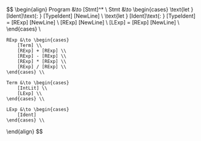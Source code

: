$$
\begin{align}
    Program &\to [Stmt]^* \\
    Stmt &\to \begin{cases}
        \text{let } [Ident]\text{: } [TypeIdent] [NewLine] \\
        \text{let } [Ident]\text{: } [TypeIdent] = [RExp] [NewLine] \\
        [RExp] [NewLine] \\
        [LExp] = [RExp] [NewLine] \\
    \end{cases} \\

    RExp &\to \begin{cases}
        [Term] \\
        [RExp] + [RExp] \\
        [RExp] - [RExp] \\
        [RExp] * [RExp] \\
        [RExp] / [RExp] \\
    \end{cases} \\

    Term &\to \begin{cases}
        [IntLit] \\
        [LExp] \\
    \end{cases} \\

    LExp &\to \begin{cases}
        [Ident]
    \end{cases} \\
\end{align}
$$
